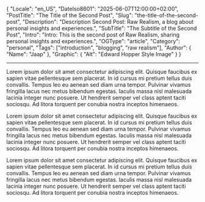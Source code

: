 {
  "Locale": "en_US",
  "DateIso8601": "2025-06-07T12:00:00+02:00",
  "PostTitle": "The Title of the Second Post",
  "Slug": "the-title-of-the-second-post",
  "Description": "Description Second Post: Raw Realism, a blog about personal insights and experiences.",
  "SubTitle": "The Subtitle of the Second Post",
  "Intro": "Intro: This is the second post of Raw Realism, sharing personal insights and experiences.",
  "OGType": "article",
  "Category": "personal",
  "Tags": ["introduction", "blogging", "raw realism"],
  "Author": {
    "Name": "Jaap"
  },
  "Graphic": {
    "Alt": "Edward Hopper Style Image"
  }
}

---

Lorem ipsum dolor sit amet consectetur adipiscing elit. Quisque faucibus ex sapien vitae pellentesque sem placerat. In id cursus mi pretium tellus duis convallis. Tempus leo eu aenean sed diam urna tempor. Pulvinar vivamus fringilla lacus nec metus bibendum egestas. Iaculis massa nisl malesuada lacinia integer nunc posuere. Ut hendrerit semper vel class aptent taciti sociosqu. Ad litora torquent per conubia nostra inceptos himenaeos.

Lorem ipsum dolor sit amet consectetur adipiscing elit. Quisque faucibus ex sapien vitae pellentesque sem placerat. In id cursus mi pretium tellus duis convallis. Tempus leo eu aenean sed diam urna tempor. Pulvinar vivamus fringilla lacus nec metus bibendum egestas. Iaculis massa nisl malesuada lacinia integer nunc posuere. Ut hendrerit semper vel class aptent taciti sociosqu. Ad litora torquent per conubia nostra inceptos himenaeos.

Lorem ipsum dolor sit amet consectetur adipiscing elit. Quisque faucibus ex sapien vitae pellentesque sem placerat. In id cursus mi pretium tellus duis convallis. Tempus leo eu aenean sed diam urna tempor. Pulvinar vivamus fringilla lacus nec metus bibendum egestas. Iaculis massa nisl malesuada lacinia integer nunc posuere. Ut hendrerit semper vel class aptent taciti sociosqu. Ad litora torquent per conubia nostra inceptos himenaeos.
